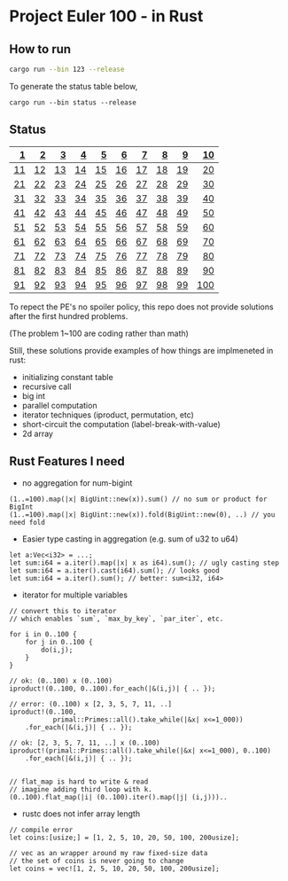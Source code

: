 # Project Euler 100 - in Rust

## How to run

```sh
cargo run --bin 123 --release
```

To generate the status table below,

```
cargo run --bin status --release
```

## Status

|   [1](https://github.com/elbaro/project-euler/blob/master/src/bin/1.rs) |   [2](https://github.com/elbaro/project-euler/blob/master/src/bin/2.rs) |   [3](https://github.com/elbaro/project-euler/blob/master/src/bin/3.rs) |   [4](https://github.com/elbaro/project-euler/blob/master/src/bin/4.rs) |   [5](https://github.com/elbaro/project-euler/blob/master/src/bin/5.rs) |   [6](https://github.com/elbaro/project-euler/blob/master/src/bin/6.rs) |   [7](https://github.com/elbaro/project-euler/blob/master/src/bin/7.rs) |   [8](https://github.com/elbaro/project-euler/blob/master/src/bin/8.rs) |   [9](https://github.com/elbaro/project-euler/blob/master/src/bin/9.rs) | [10](https://github.com/elbaro/project-euler/blob/master/src/bin/10.rs) |
| ----------------------------------------------------------------------: | ----------------------------------------------------------------------: | ----------------------------------------------------------------------: | ----------------------------------------------------------------------: | ----------------------------------------------------------------------: | ----------------------------------------------------------------------: | ----------------------------------------------------------------------: | ----------------------------------------------------------------------: | ----------------------------------------------------------------------: | ----------------------------------------------------------------------: |
| [11](https://github.com/elbaro/project-euler/blob/master/src/bin/11.rs) | [12](https://github.com/elbaro/project-euler/blob/master/src/bin/12.rs) | [13](https://github.com/elbaro/project-euler/blob/master/src/bin/13.rs) | [14](https://github.com/elbaro/project-euler/blob/master/src/bin/14.rs) | [15](https://github.com/elbaro/project-euler/blob/master/src/bin/15.rs) | [16](https://github.com/elbaro/project-euler/blob/master/src/bin/16.rs) | [17](https://github.com/elbaro/project-euler/blob/master/src/bin/17.rs) | [18](https://github.com/elbaro/project-euler/blob/master/src/bin/18.rs) | [19](https://github.com/elbaro/project-euler/blob/master/src/bin/19.rs) | [20](https://github.com/elbaro/project-euler/blob/master/src/bin/20.rs) |
| [21](https://github.com/elbaro/project-euler/blob/master/src/bin/21.rs) | [22](https://github.com/elbaro/project-euler/blob/master/src/bin/22.rs) | [23](https://github.com/elbaro/project-euler/blob/master/src/bin/23.rs) | [24](https://github.com/elbaro/project-euler/blob/master/src/bin/24.rs) | [25](https://github.com/elbaro/project-euler/blob/master/src/bin/25.rs) | [26](https://github.com/elbaro/project-euler/blob/master/src/bin/26.rs) | [27](https://github.com/elbaro/project-euler/blob/master/src/bin/27.rs) | [28](https://github.com/elbaro/project-euler/blob/master/src/bin/28.rs) | [29](https://github.com/elbaro/project-euler/blob/master/src/bin/29.rs) | [30](https://github.com/elbaro/project-euler/blob/master/src/bin/30.rs) |
| [31](https://github.com/elbaro/project-euler/blob/master/src/bin/31.rs) | [32](https://github.com/elbaro/project-euler/blob/master/src/bin/32.rs) | [33](https://github.com/elbaro/project-euler/blob/master/src/bin/33.rs) | [34](https://github.com/elbaro/project-euler/blob/master/src/bin/34.rs) | [35](https://github.com/elbaro/project-euler/blob/master/src/bin/35.rs) | [36](https://github.com/elbaro/project-euler/blob/master/src/bin/36.rs) | [37](https://github.com/elbaro/project-euler/blob/master/src/bin/37.rs) | [38](https://github.com/elbaro/project-euler/blob/master/src/bin/38.rs) | [39](https://github.com/elbaro/project-euler/blob/master/src/bin/39.rs) | [40](https://github.com/elbaro/project-euler/blob/master/src/bin/40.rs) |
| [41](https://github.com/elbaro/project-euler/blob/master/src/bin/41.rs) | [42](https://github.com/elbaro/project-euler/blob/master/src/bin/42.rs) | [43](https://github.com/elbaro/project-euler/blob/master/src/bin/43.rs) | [44](https://github.com/elbaro/project-euler/blob/master/src/bin/44.rs) | [45](https://github.com/elbaro/project-euler/blob/master/src/bin/45.rs) | [46](https://github.com/elbaro/project-euler/blob/master/src/bin/46.rs) | [47](https://github.com/elbaro/project-euler/blob/master/src/bin/47.rs) | [48](https://github.com/elbaro/project-euler/blob/master/src/bin/48.rs) | [49](https://github.com/elbaro/project-euler/blob/master/src/bin/49.rs) | [50](https://github.com/elbaro/project-euler/blob/master/src/bin/50.rs) |
| [51](https://github.com/elbaro/project-euler/blob/master/src/bin/51.rs) | [52](https://github.com/elbaro/project-euler/blob/master/src/bin/52.rs) | [53](https://github.com/elbaro/project-euler/blob/master/src/bin/53.rs) | [54](https://github.com/elbaro/project-euler/blob/master/src/bin/54.rs) | [55](https://github.com/elbaro/project-euler/blob/master/src/bin/55.rs) | [56](https://github.com/elbaro/project-euler/blob/master/src/bin/56.rs) | [57](https://github.com/elbaro/project-euler/blob/master/src/bin/57.rs) | [58](https://github.com/elbaro/project-euler/blob/master/src/bin/58.rs) | [59](https://github.com/elbaro/project-euler/blob/master/src/bin/59.rs) | [60](https://github.com/elbaro/project-euler/blob/master/src/bin/60.rs) |
| [61](https://github.com/elbaro/project-euler/blob/master/src/bin/61.rs) | [62](https://github.com/elbaro/project-euler/blob/master/src/bin/62.rs) | [63](https://github.com/elbaro/project-euler/blob/master/src/bin/63.rs) | [64](https://github.com/elbaro/project-euler/blob/master/src/bin/64.rs) | [65](https://github.com/elbaro/project-euler/blob/master/src/bin/65.rs) | [66](https://github.com/elbaro/project-euler/blob/master/src/bin/66.rs) | [67](https://github.com/elbaro/project-euler/blob/master/src/bin/67.rs) | [68](https://github.com/elbaro/project-euler/blob/master/src/bin/68.rs) | [69](https://github.com/elbaro/project-euler/blob/master/src/bin/69.rs) | [70](https://github.com/elbaro/project-euler/blob/master/src/bin/70.rs) |
| [71](https://github.com/elbaro/project-euler/blob/master/src/bin/71.rs) | [72](https://github.com/elbaro/project-euler/blob/master/src/bin/72.rs) | [73](https://github.com/elbaro/project-euler/blob/master/src/bin/73.rs) | [74](https://github.com/elbaro/project-euler/blob/master/src/bin/74.rs) | [75](https://github.com/elbaro/project-euler/blob/master/src/bin/75.rs) | [76](https://github.com/elbaro/project-euler/blob/master/src/bin/76.rs) | [77](https://github.com/elbaro/project-euler/blob/master/src/bin/77.rs) | [78](https://github.com/elbaro/project-euler/blob/master/src/bin/78.rs) | [79](https://github.com/elbaro/project-euler/blob/master/src/bin/79.rs) | [80](https://github.com/elbaro/project-euler/blob/master/src/bin/80.rs) |
| [81](https://github.com/elbaro/project-euler/blob/master/src/bin/81.rs) | [82](https://github.com/elbaro/project-euler/blob/master/src/bin/82.rs) | [83](https://github.com/elbaro/project-euler/blob/master/src/bin/83.rs) | [84](https://github.com/elbaro/project-euler/blob/master/src/bin/84.rs) | [85](https://github.com/elbaro/project-euler/blob/master/src/bin/85.rs) | [86](https://github.com/elbaro/project-euler/blob/master/src/bin/86.rs) | [87](https://github.com/elbaro/project-euler/blob/master/src/bin/87.rs) | [88](https://github.com/elbaro/project-euler/blob/master/src/bin/88.rs) | [89](https://github.com/elbaro/project-euler/blob/master/src/bin/89.rs) | [90](https://github.com/elbaro/project-euler/blob/master/src/bin/90.rs) |
| [91](https://github.com/elbaro/project-euler/blob/master/src/bin/91.rs) | [92](https://github.com/elbaro/project-euler/blob/master/src/bin/92.rs) | [93](https://github.com/elbaro/project-euler/blob/master/src/bin/93.rs) | [94](https://github.com/elbaro/project-euler/blob/master/src/bin/94.rs) | [95](https://github.com/elbaro/project-euler/blob/master/src/bin/95.rs) | [96](https://github.com/elbaro/project-euler/blob/master/src/bin/96.rs) | [97](https://github.com/elbaro/project-euler/blob/master/src/bin/97.rs) | [98](https://github.com/elbaro/project-euler/blob/master/src/bin/98.rs) | [99](https://github.com/elbaro/project-euler/blob/master/src/bin/99.rs) | [100](https://github.com/elbaro/project-euler/blob/master/src/bin/100.rs) |

To repect the PE's no spoiler policy, this repo does not provide solutions after the first hundred problems.

(The problem 1~100 are coding rather than math)

Still, these solutions provide examples of how things are implmeneted in rust:

- initializing constant table
- recursive call
- big int
- parallel computation
- iterator techniques (iproduct, permutation, etc)
- short-circuit the computation (label-break-with-value)
- 2d array

## Rust Features I need

- no aggregation for num-bigint

```
(1..=100).map(|x| BigUint::new(x)).sum() // no sum or product for BigInt
(1..=100).map(|x| BigUint::new(x)).fold(BigUint::new(0), ..) // you need fold
```

- Easier type casting in aggregation (e.g. sum of u32 to u64)

```
let a:Vec<i32> = ...;
let sum:i64 = a.iter().map(|x| x as i64).sum(); // ugly casting step
let sum:i64 = a.iter().cast(i64).sum(); // looks good
let sum:i64 = a.iter().sum(); // better: sum<i32, i64>
```


- iterator for multiple variables
```
// convert this to iterator
// which enables `sum`, `max_by_key`, `par_iter`, etc.

for i in 0..100 {
    for j in 0..100 {
        do(i,j);
    }
}

// ok: (0..100) x (0..100)
iproduct!(0..100, 0..100).for_each(|&(i,j)| { .. });

// error: (0..100) x [2, 3, 5, 7, 11, ..]
iproduct!(0..100,
           primal::Primes::all().take_while(|&x| x<=1_000))
    .for_each(|&(i,j)| { .. });
    
// ok: [2, 3, 5, 7, 11, ..] x (0..100) 
iproduct!(primal::Primes::all().take_while(|&x| x<=1_000), 0..100)
    .for_each(|&(i,j)| { .. });
    

// flat_map is hard to write & read
// imagine adding third loop with k.
(0..100).flat_map(|i| (0..100).iter().map(|j| (i,j)))..    
```

- rustc does not infer array length 
```
// compile error
let coins:[usize;] = [1, 2, 5, 10, 20, 50, 100, 200usize];

// vec as an wrapper around my raw fixed-size data
// the set of coins is never going to change
let coins = vec![1, 2, 5, 10, 20, 50, 100, 200usize];
```
